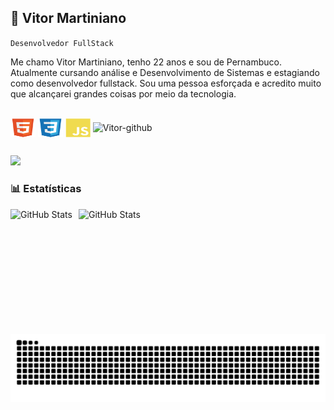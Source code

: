 ##  🦫 Vitor Martiniano

`Desenvolvedor FullStack`

Me chamo Vitor Martiniano, tenho 22 anos e sou de Pernambuco. Atualmente cursando análise e Desenvolvimento de Sistemas e estagiando como desenvolvedor fullstack. Sou uma pessoa esforçada e acredito muito que alcançarei grandes coisas por meio da tecnologia.

<div style="display: inline_block"><br>
  <img align="center" alt="Vitor-HTML" height="30" width="40" src="https://raw.githubusercontent.com/devicons/devicon/master/icons/html5/html5-original.svg">
  <img align="center" alt="Vitor-CSS" height="30" width="40" src="https://raw.githubusercontent.com/devicons/devicon/master/icons/css3/css3-original.svg">
  <img align="center" alt="Vitor-Js" height="30" width="40" src="https://raw.githubusercontent.com/devicons/devicon/master/icons/javascript/javascript-plain.svg">
  <img align="center" alt="Vitor-github"height="30" width="30" src="https://raw.githubusercontent.com/marwin1991/profile-technology-icons/refs/heads/main/icons/git.png" alt="Git" title="Git"/>
</div>
  
  ##
<div> 
  <a href="https://www.linkedin.com/in/vitor-martiniano/" target="_blank"><img src="https://img.shields.io/badge/-LinkedIn-%230077B5?style=for-the-badge&logo=linkedin&logoColor=white" target="_blank"></a> 
</div>

  
### 📊 Estatísticas

<p>
  <img 
    align="left" 
    alt="GitHub Stats" 
    height="200" 
    style="padding-right: 10px;" 
    src="https://github-readme-stats.vercel.app/api?username=vitormwxm&show_icons=true&theme=tokyonight&include_all_commits=true&locale=pt-br" 
  />

<img 
      align="left" 
      alt="GitHub Stats" 
      height="200" 
      src="https://github-readme-stats.vercel.app/api/top-langs/?username=vitormwxm&theme=tokyonight&layout=compact&custom_title=Tecnologias&langs_count=9" 
  />

</p>



<img src="https://raw.githubusercontent.com/professor-rafael/professor-rafael/output/snake.svg" alt="Snake animation" />
